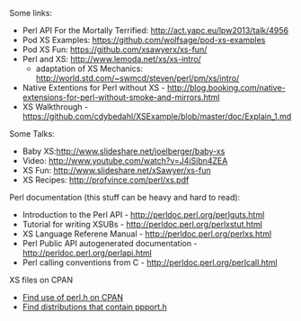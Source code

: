 Some links:

 * Perl API For the Mortally Terrified: http://act.yapc.eu/lpw2013/talk/4956
 * Pod XS Examples: https://github.com/wolfsage/pod-xs-examples
 * Pod XS Fun: https://github.com/xsawyerx/xs-fun/
 * Perl and XS: http://www.lemoda.net/xs/xs-intro/
    * adaptation of XS Mechanics: http://world.std.com/~swmcd/steven/perl/pm/xs/intro/
 * Native Extentions for Perl without XS - http://blog.booking.com/native-extensions-for-perl-without-smoke-and-mirrors.html
 * XS Walkthrough - https://github.com/cdybedahl/XSExample/blob/master/doc/Explain_1.md

Some Talks:

 * Baby XS:http://www.slideshare.net/joelberger/baby-xs
  * Video: http://www.youtube.com/watch?v=J4iSibn4ZEA
 * XS Fun: http://www.slideshare.net/xSawyer/xs-fun
 * XS Recipes: http://profvince.com/perl/xs.pdf

Perl documentation (this stuff can be heavy and hard to read):

 * Introduction to the Perl API - http://perldoc.perl.org/perlguts.html
 * Tutorial for writing XSUBs - http://perldoc.perl.org/perlxstut.html
 * XS Language Referene Manual - http://perldoc.perl.org/perlxs.html
 * Perl Public API autogenerated documentation - http://perldoc.perl.org/perlapi.html
 * Perl calling conventions from C - http://perldoc.perl.org/perlcall.html

XS files on CPAN

 * [Find use of perl.h on CPAN](http://grep.cpan.me/?q=[%22<]perl\.h[>%22])
 * [Find distributions that contain ppport.h](http://explorer.metacpan.org/?url=%2Ffile%2F_search&content={%0D%0A%09%22fields%22%3A+[+%22distribution%22+]%2C%0D%0A%09%22query%22%3A+{%0D%0A%09%09%22term%22%3A+{%0D%0A%09%09%09%22name%22%3A+%22ppport.h%22%0D%0A%09%09}%0D%0A%09}%2C%0D%0A%09%22facets%22%3A+{%0D%0A%09%09%22dist%22%3A+{%0D%0A%09%09%09%22terms%22%3A+{%0D%0A%09%09%09%09%22size%22%3A+1000%2C%0D%0A%09%09%09%09%22field%22%3A+%22distribution%22%0D%0A%09%09%09}%0D%0A%09%09}%0D%0A%09}%2C%0D%0A%09%22size%22%3A+0%0D%0A}%0D%0A)
